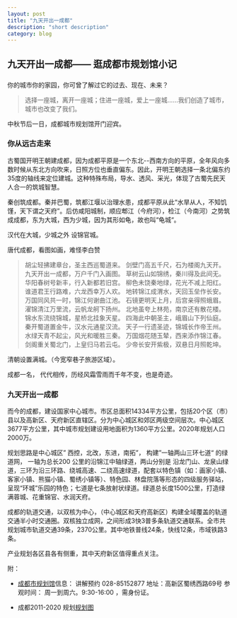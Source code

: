 ```yaml
---
layout: post
title: "九天开出一成都"
description: "short description"
category: blog
---
```


## 九天开出一成都—— 逛成都市规划馆小记

  ### 

   你的城市你的家园，你可曾了解过它的过去、现在、未来？

> 选择一座城，离开一座城；住进一座城，爱上一座城……我们创造了城市，城市也改变了我们。

   中秋节后一日，成都城市规划馆开门迎宾。
 
   ### 你从远古走来

   古蜀国开明王朝建成都，因为成都平原是一个东北--西南方向的平原，全年风向多数时候从东北方向吹来，日照方位也垂直偏东。因此，开明王朝选择一条北偏东约35度的轴线来定位建城。这种特殊布局，导水、透风、采光，体现了古蜀先民天人合一的筑城智慧。

   秦创筑成都。秦并巴蜀，筑都江堰以治理水患，成都平原从此“水旱从人，不知饥馑，天下谓之天府”。后仿咸阳城制，顺应郫江（今府河），检江（今南河）之势筑成成都，东为大城，西为少城，因为其形如龟，故也叫“龟城“。

   汉代在大城，少城之外 设锦官城。

   唐代成都，看图如画，难怪李白赞

>  胡尘轻拂建章台，圣主西巡蜀道来。
> 剑壁门高五千尺，石为楼阁九天开。
> 九天开出一成都，万户千门入画图。
> 草树云山如锦绣，秦川得及此间无。
> 华阳春树号新丰，行入新都若旧宫。
> 柳色未饶秦地绿，花光不减上阳红。
> 谁道君王行路难，六龙西幸万人欢。
> 地转锦江成渭水，天回玉垒作长安。
> 万国同风共一时，锦江何谢曲江池。
> 石镜更明天上月，后宫亲得照蛾眉。
> 濯锦清江万里流，云帆龙舸下扬州。
> 北地虽夸上林苑，南京还有散花楼。
> 锦水东流绕锦城，星桥北挂象天星。
> 四海此中朝圣主，峨眉山下列仙庭。
> 秦开蜀道置金牛，汉水元通星汉流。
> 天子一行遗圣迹，锦城长作帝王州。
> 水绿天青不起尘，风光和暖胜三秦。
> 万国烟花随玉辇，西来添作锦江春。
> 剑阁重关蜀北门，上皇归马若云屯。
> 少帝长安开紫极，双悬日月照乾坤。

 清朝设置满城。（今宽窄巷子旅游区域）。

成都一名， 代代相传，历经风霜雪雨而千年不变，也是奇迹。

   ### 九天开出一成都

而今的成都，建设国家中心城市。市区总面积14334平方公里，包括20个区（市）县以及高新区、天府新区直辖区。分为中心城区和郊区两级空间层次。中心城区3677平方公里，其中城市规划建设用地面积为1360平方公里。2020年规划人口2000万。

规划思路是中心城区” 西控，北改，东进，南拓”， 构建”一轴两山三环七道“ 的绿道网， 一轴为总长200 公里的沿锦江中轴绿道，两山分别是 沿龙门山、龙泉山绿道，三环为沿三环路、绕城高速、二绕高速绿道，配套以特色镇（如：画家小镇、客家小镇、熊猫小镇、蜀绣小镇等）、特色园、林盘院落等形态的四级服务驿站，呈现“环城”乐园的特色；七道是七条放射状绿道。绿道总长度1500公里，打造绿满蓉城、花重锦官、水润天府。

  

成都的轨道交通，以双核为中心，（中心城区和天府高新区）构建全域覆盖的轨道交通半小时交通圈。双核独立成网，之间形成3快3普多条轨道交通联系。全市共规划城市轨道交通39条，2370公里。其中地铁普线24条，快线12条，市域铁路3条。
    
产业规划各区县各有侧重，其中天府新区值得重点关注。

附：       
-  [成都市规划馆](http://www.cdghg.com.cn)信息： 讲解预约 028-85152877
        地址：高新区蜀绣西路69号
        参观时间： 周一到周六。9:30-16:00 ，需身份证。

- 成都2011-2020 规划[规划图](http://www.cdgh.gov.cn/ghgs/lbgggb/4836.htm#p=6)



[Yannch]:    http://camscofie.github.io  "Yannch"


